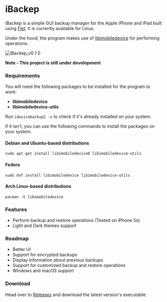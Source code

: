 # iBackep
iBackep is a simple GUI backup manager for the Apple iPhone and iPad built using [Flet](https://github.com/flet-dev/flet). It is currently available for Linux. 

Under the hood, the program makes use of [libimobiledevice](https://github.com/libimobiledevice/libimobiledevice) for performing operations.

![iBackep_v0 1 0](https://user-images.githubusercontent.com/74495920/204173017-c10897c5-aada-4636-81cd-6cd3bb5cb9bc.png)

**Note - This project is still under development**

### Requirements
You will need the following packages to be installed for the program to work:
- **libimobiledevice**
- **libimobiledevice-utils**

Run `idevicebackup2 -v` to check if it's already installed on your system. 

If it isn't, you can use the following commands to install the packages on your system.

#### Debian and Ubuntu-based distributions
`sudo apt-get install libimobiledevice6 libimobiledevice-utils`

#### Fedora
`sudo dnf install libimobiledevice libimobiledevice-utils`

#### Arch Linux-based distributions
`pacman -S libimobiledevice`

### Features
- Perform backup and restore operations (Tested on iPhone 5s)
- Light and Dark themes support

### Roadmap
- Better UI
- Support for encrypted backups
- Display information about previous backups
- Support for customized backup and restore operations
- Windows and macOS support

### Download
Head over to [Releases](https://github.com/redromnon/iBackep/releases) and download the latest version's executable.

